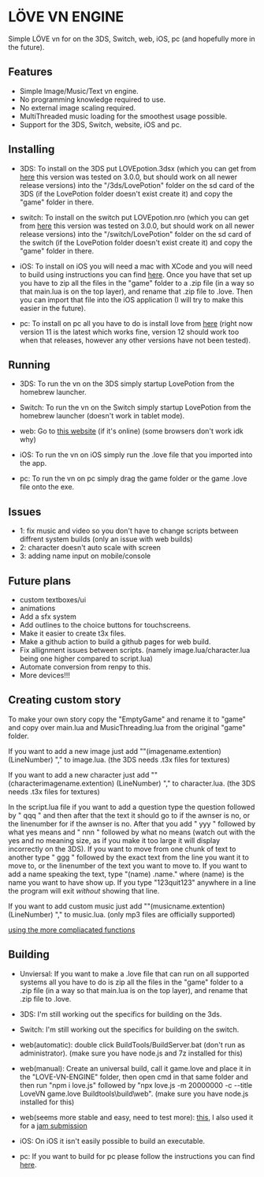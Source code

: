 # LÖVE VN ENGINE

 Simple LÖVE vn for on the 3DS, Switch, web, iOS, pc (and hopefully more in the future).

## Features

- Simple Image/Music/Text vn engine.
- No programming knowledge required to use.
- No external image scaling required.
- MultiThreaded music loading for the smoothest usage possible.
- Support for the 3DS, Switch, website, iOS and pc.

## Installing

- 3DS: To install on the 3DS put LOVEpotion.3dsx (which you can get from [here](https://github.com/lovebrew/lovepotion/releases) this version was tested on 3.0.0, but should work on all newer release versions) into the "/3ds/LovePotion" folder on the sd card of the 3DS (if the LovePotion folder doesn't exist create it) and copy the "game" folder in there.

- switch: To install on the switch put LOVEpotion.nro (which you can get from [here](https://github.com/lovebrew/lovepotion/releases) this version was tested on 3.0.0, but should work on all newer release versions) into the "/switch/LovePotion" folder on the sd card of the switch (if the LovePotion folder doesn't exist create it) and copy the "game" folder in there.

- iOS: To install on iOS you will need a mac with XCode and you will need to build using instructions you can find [here](https://github.com/love2d/love#iOS). Once you have that set up you have to zip all the files in the "game" folder to a .zip file (in a way so that main.lua is on the top layer), and rename that .zip file to .love. Then you can import that file into the iOS application (I will try to make this easier in the future).

- pc: To install on pc all you have to do is install love from [here](https://github.com/love2d/love/releases) (right now version 11 is the latest which works fine, version 12 should work too when that releases, however any other versions have not been tested).

## Running

- 3DS: To run the vn on the 3DS simply startup LovePotion from the homebrew launcher.

- Switch: To run the vn on the Switch simply startup LovePotion from the homebrew launcher (doesn't work in tablet mode).

- web: Go to [this website](http://easydoor.mine.bz/server/LoveVN/) (if it's online) (some browsers don't work idk why)

- iOS: To run the vn on iOS simply run the .love file that you imported into the app.

- pc: To run the vn on pc simply drag the game folder or the game .love file onto the exe.

## Issues

- 1: fix music and video so you don't have to change scripts between diffrent system builds (only an issue with web builds)
- 2: character doesn't auto scale with screen
- 3: adding name input on mobile/console

## Future plans

- custom textboxes/ui
- animations
- Add a sfx system
- Add outlines to the choice buttons for touchscreens.
- Make it easier to create t3x files.
- Make a github action to build a github pages for web build.
- Fix allignment issues between scripts. (namely image.lua/character.lua being one higher compared to script.lua)
- Automate conversion from renpy to this.
- More devices!!!

## Creating custom story

To make your own story copy the "EmptyGame" and rename it to "game" and copy over main.lua and MusicThreading.lua from the original "game" folder.

If you want to add a new image just add ""(imagename.extention) (LineNumber) "," to image.lua. (the 3DS needs .t3x files for textures)

If you want to add a new character just add ""(characterimagename.extention) (LineNumber) "," to character.lua. (the 3DS needs .t3x files for textures)

In the script.lua file if you want to add a question type the question followed by " qqq " and then after that the text it should go to if the awnser is no, or the linenumber for if the awnser is no. After that you add " yyy " followed by what yes means and " nnn " followed by what no means (watch out with the yes and no meaning size, as if you make it too large it will display incorrectly on the 3DS).
If you want to move from one chunk of text to another type " ggg " followed by the exact text from the line you want it to move to, or the linenumber of the text you want to move to.
If you want to add a name speaking the text, type "(name) .name." where (name) is the name you want to have show up.
If you type "123quit123" anywhere in a line the program will exit *without* showing that line.

If you want to add custom music just add ""(musicname.extention) (LineNumber) "," to music.lua. (only mp3 files are officially supported)

[using the more compliacated functions](https://github.com/wewewer123/LOVE-VN-ENGINE/blob/main/USAGE.md)

## Building

- Unviersal: If you want to make a .love file that can run on all supported systems all you have to do is zip all the files in the "game" folder to a .zip file (in a way so that main.lua is on the top layer), and rename that .zip file to .love.

- 3DS: I'm still working out the specifics for building on the 3ds.

- Switch: I'm still working out the specifics for building on the switch.

- web(automatic): double click BuildTools/BuildServer.bat (don't run as administrator). (make sure you have node.js and 7z installed for this)
- web(manual): Create an universal build, call it game.love and place it in the "LOVE-VN-ENGINE" folder, then open cmd in that same folder and then run "npm i love.js" followed by "npx love.js -m 20000000 -c --title LoveVN game.love Buildtools\build\web". (make sure you have node.js installed for this)
- web(seems more stable and easy, need to test more): [this](https://schellingb.github.io/LoveWebBuilder/package), I also used it for a [jam submission](https://itch.io/jam/cozy-fall-jam-2023/rate/2304227)

- iOS: On iOS it isn't easily possible to build an executable.

- pc: If you want to build for pc please follow the instructions you can find [here](https://love2d.org/wiki/Game_Distribution#Creating_a_Windows_Executable).
